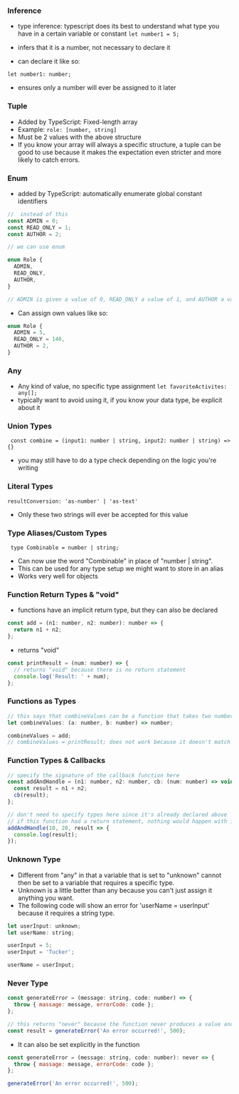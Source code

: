 ### Inference
- type inference: typescript does its best to understand what type you have in a certain variable or constant
```let number1 = 5;```
- infers that it is a number, not necessary to declare it


- can declare it like so:

```let number1: number;```
- ensures only a number will ever be assigned to it later

### Tuple
- Added by TypeScript: Fixed-length array
- Example:
```role: [number, string]```
- Must be 2 values with the above structure
- If you know your array will always a specific structure, a tuple can be good to use because it makes the expectation even stricter and more likely to catch errors.

### Enum
- added by TypeScript: automatically enumerate global constant identifiers
```js
//  instead of this
const ADMIN = 0;
const READ_ONLY = 1;
const AUTHOR = 2;

// we can use enum

enum Role {
  ADMIN,
  READ_ONLY,
  AUTHOR,
}

// ADMIN is given a value of 0, READ_ONLY a value of 1, and AUTHOR a value of 2
```

- Can assign own values like so:

```js
enum Role {
  ADMIN = 5,
  READ_ONLY = 140,
  AUTHOR = 2,
}
```

### Any
- Any kind of value, no specific type assignment
```let favoriteActivites: any[];```
- typically want to avoid using it, if you know your data type, be explicit about it

### Union Types
``` const combine = (input1: number | string, input2: number | string) => {}```
- you may still have to do a type check depending on the logic you're writing

### Literal Types
```resultConversion: 'as-number' | 'as-text'```
- Only these two strings will ever be accepted for this value

### Type Aliases/Custom Types
``` type Combinable = number | string;```
- Can now use the word "Combinable" in place of "number | string". 
- This can be used for any type setup we might want to store in an alias
- Works very well for objects

### Function Return Types & "void"
- functions have an implicit return type, but they can also be declared
```js
const add = (n1: number, n2: number): number => {
  return n1 + n2;
};
```
- returns "void"
```js
const printResult = (num: number) => {
  // returns "void" because there is no return statement
  console.log('Result: ' + num);
};
```

### Functions as Types
```js
// this says that combineValues can be a function that takes two numbers as parameters and returns a number
let combineValues: (a: number, b: number) => number;

combineValues = add;
// combineValues = printResult; does not work because it doesn't match the signature above
```

### Function Types & Callbacks
```js
// specify the signature of the callback function here
const addAndHandle = (n1: number, n2: number, cb: (num: number) => void) => {
  const result = n1 + n2;
  cb(result);
};

// don't need to specify types here since it's already declared above
// if this function had a return statement, nothing would happen with it in addAndHandle because the return is set to void 
addAndHandle(10, 20, result => {
  console.log(result);
});
```

### Unknown Type
- Different from "any" in that a variable that is set to "unknown" cannot then be set to a variable that requires a specific type.
- Unknown is a little better than any because you can't just assign it anything you want.
- The following code will show an error for 'userName = userInput' because it requires a string type.

```js
let userInput: unknown;
let userName: string;

userInput = 5;
userInput = 'Tucker';

userName = userInput;
```

### Never Type
```js 
const generateError = (message: string, code: number) => {
  throw { massage: message, errorCode: code };
};

// this returns "never" because the function never produces a value and therefore never returns anything
const result = generateError('An error occurred!', 500);
```

- It can also be set explicitly in the function

```js
const generateError = (message: string, code: number): never => {
  throw { massage: message, errorCode: code };
};

generateError('An error occurred!', 500);
```